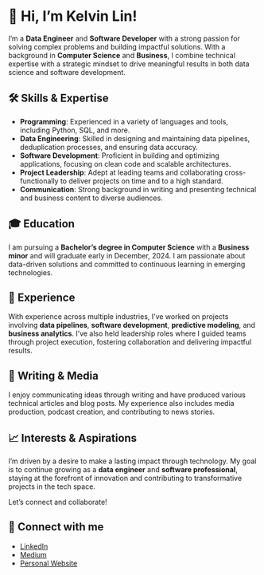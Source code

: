 # 👋 Hi, I’m Kelvin Lin!

I’m a **Data Engineer** and **Software Developer** with a strong passion for solving complex problems and building impactful solutions. With a background in **Computer Science** and **Business**, I combine technical expertise with a strategic mindset to drive meaningful results in both data science and software development.

## 🛠 Skills & Expertise

- **Programming**: Experienced in a variety of languages and tools, including Python, SQL, and more.
- **Data Engineering**: Skilled in designing and maintaining data pipelines, deduplication processes, and ensuring data accuracy.
- **Software Development**: Proficient in building and optimizing applications, focusing on clean code and scalable architectures.
- **Project Leadership**: Adept at leading teams and collaborating cross-functionally to deliver projects on time and to a high standard.
- **Communication**: Strong background in writing and presenting technical and business content to diverse audiences.

## 🎓 Education

I am pursuing a **Bachelor’s degree in Computer Science** with a **Business minor** and will graduate early in December, 2024. I am passionate about data-driven solutions and committed to continuous learning in emerging technologies.

## 💼 Experience

With experience across multiple industries, I’ve worked on projects involving **data pipelines**, **software development**, **predictive modeling**, and **business analytics**. I’ve also held leadership roles where I guided teams through project execution, fostering collaboration and delivering impactful results.

## 📝 Writing & Media

I enjoy communicating ideas through writing and have produced various technical articles and blog posts. My experience also includes media production, podcast creation, and contributing to news stories.

## 📈 Interests & Aspirations

I’m driven by a desire to make a lasting impact through technology. My goal is to continue growing as a **data engineer** and **software professional**, staying at the forefront of innovation and contributing to transformative projects in the tech space.

Let’s connect and collaborate!

## 📱 Connect with me

- [LinkedIn](https://www.linkedin.com/in/kelvinlinbu/)
- [Medium](https://medium.com/@kelvinlinBU)
- [Personal Website](https://kelvinlinbu.github.io/Personal_Website/)
